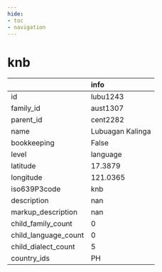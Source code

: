 ```yaml
---
hide:
- toc
- navigation
---
```

# knb
|                      | info             |
|:---------------------|:-----------------|
| id                   | lubu1243         |
| family_id            | aust1307         |
| parent_id            | cent2282         |
| name                 | Lubuagan Kalinga |
| bookkeeping          | False            |
| level                | language         |
| latitude             | 17.3879          |
| longitude            | 121.0365         |
| iso639P3code         | knb              |
| description          | nan              |
| markup_description   | nan              |
| child_family_count   | 0                |
| child_language_count | 0                |
| child_dialect_count  | 5                |
| country_ids          | PH               |